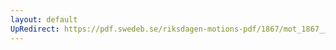 ```yaml
---
layout: default
UpRedirect: https://pdf.swedeb.se/riksdagen-motions-pdf/1867/mot_1867__ak__00010/mot_1867__ak__00010_002.pdf
---
```

